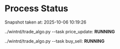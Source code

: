 # Process Status

Snapshot taken at: 2025-10-06 10:19:26

../wintrd/trade_algo.py --task price_update: **RUNNING**

../wintrd/trade_algo.py --task buy_sell: **RUNNING**

